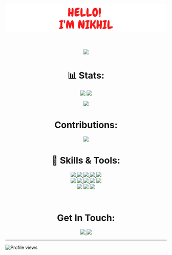 <img src= './images/hero.png' alt="I Am Nikhil Gupta.">
<h1 align="center">
    <img src="https://readme-typing-svg.herokuapp.com?color=%23711BF7&lines=Console.log(%22I+Am+A+Developer%22);cout%3C%3C%22I+Am+A+Programmer%22%3C%3Cendl;print(%22Improving+Bit+By+Bit.%22)&size=20&center=true&width=700">
</h1>

<h1 align="center"> 📊 Stats: </h1>
<p>
    <p align="center">
    <img src= "https://github-readme-stats.vercel.app/api?username=gupta-nikhil85&show_icons=true&theme=radical">
    <img src="https://github-readme-streak-stats.herokuapp.com/?user=gupta-nikhil85&theme=radical">
    </p>
    <p align="center">
    <img src="https://github-readme-stats.vercel.app/api/top-langs/?username=gupta-nikhil85&theme=radical">
    </p>
</p>

<h1 align="center"><strong>Contributions:</strong></h1>
<p align="center">
    <img src= "https://activity-graph.herokuapp.com/graph?username=gupta-nikhil85&theme=react-dark&hide_border=true">
</p> 

<h1 align="center"> 🔧 Skills & Tools: </h1>

<p align="center">
  <a href="https://www.typescriptlang.org/">
    <img src="https://img.shields.io/badge/typescript-3178C6?&style=for-the-badge&logo=typescript&logoColor=white">
  </a>
  <a href="https://www.cplusplus.com/doc/tutorial/">
    <img src="https://img.shields.io/badge/C%2B%2B-00599C?style=for-the-badge&logo=C%2B%2B&logoColor=white">
  </a>
  <a href="https://html.com/">
    <img src="https://img.shields.io/badge/HTML-E34F26?style=for-the-badge&logo=HTML5&logoColor=white">
  </a>
  <a href="https://www.w3schools.com/css/">
    <img src="https://img.shields.io/badge/CSS-1572B6?style=for-the-badge&logo=CSS3&logoColor=white">
  </a>
  <a href="https://www.javascript.com/">
    <img src="https://img.shields.io/badge/JavaScript-323330?style=for-the-badge&logo=javascript&logoColor=F7DF1E">
  </a>
  <br>
  <img src="https://img.shields.io/badge/c-339933?&style=for-the-badge&logo=c&logoColor=white">
  <a href="https://git-scm.com/">
    <img src="https://img.shields.io/badge/git-F05032?&style=for-the-badge&logo=git&logoColor=white">
  </a>
  <a href="https://reactjs.org/">
    <img src="https://img.shields.io/badge/react-61DAFB?&style=for-the-badge&logo=react&logoColor=121212">
  </a>
    <img src="https://img.shields.io/badge/redux-000000?&style=for-the-badge&logo=Redux&logoColor=white">
    <img src="https://img.shields.io/badge/python-00599C?&style=for-the-badge&logo=Python&logoColor=yellow">
<br>
    <img src="https://img.shields.io/badge/Bootstrap-A020F0?style=for-the-badge&logo=bootstrap&logoColor=white">
    <img src="https://img.shields.io/badge/MySql-00599C?style=for-the-badge&logo=mysql&logoColor=white">
    <img src="https://img.shields.io/badge/graphql-323330?style=for-the-badge&logo=graphql&logoColor=F7DF1E">
</p>

<br>

<h1 align="center"> Get In Touch: </h1>
  <p align="center">
    <a href="https://www.instagram.com/nikhilgupta8528/">
      <img src="https://img.shields.io/badge/instagram-purple?&style=for-the-badge&logo=instagram&logoColor=white">
    </a>
    <a href="https://www.linkedin.com/in/nikhil-gupta-2601/">
      <img src="https://img.shields.io/badge/linkedin-0A66C2?&style=for-the-badge&logo=linkedin&logoColor=white">
    </a>
  </p>
</h1>

<hr>


![Profile views](https://gpvc.arturio.dev/gupta-nikhil85)  
